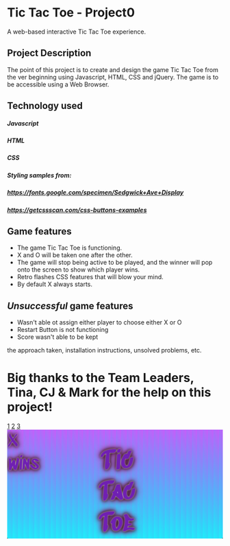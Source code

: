 # Tic Tac Toe - Project0

A web-based interactive Tic Tac Toe experience.

## Project Description

The point of this project is to create and design the game Tic Tac Toe from the ver beginning using Javascript, HTML, CSS and jQuery. 
The game is to be accessible using a Web Browser.

## Technology used

##### Javascript
##### HTML
##### CSS
##### Styling samples from:
##### https://fonts.google.com/specimen/Sedgwick+Ave+Display
##### https://getcssscan.com/css-buttons-examples


## Game features

- The game Tic Tac Toe is functioning.
- X and O will be taken one after the other. 
- The game will stop being active to be played, and the winner will pop onto the screen to show which player wins.
- Retro flashes CSS features that will blow your mind. 
- By default X always starts.

## ___Unsuccessful___ game features

- Wasn't able ot assign either player to choose either X or O 
- Restart Button is not functioning 
- Score wasn't able to be kept

the approach taken, installation instructions, unsolved problems, etc.

# Big thanks to the Team Leaders, Tina, CJ & Mark for the help on this project! 



[1](images/1.png%0D) [2](images/2.png%0D) [3](images/3.png%0D) ![4](images/4.png)